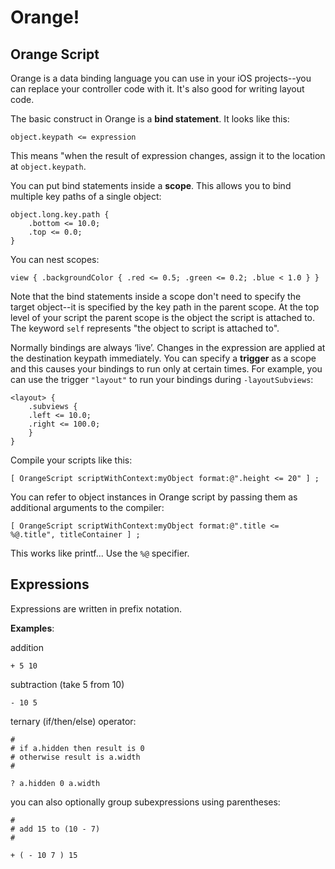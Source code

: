 Orange!
=======

Orange Script
-------------

Orange is a data binding language you can use in your iOS projects--you can replace your controller code with it. It's also good for writing layout code.

The basic construct in Orange is a __bind statement__. It looks like this:

    object.keypath <= expression

This means "when the result of expression changes, assign it to the location at `object.keypath`.

You can put bind statements inside a __scope__. This allows you to bind multiple key paths of a single object:

    object.long.key.path {
        .bottom <= 10.0;
        .top <= 0.0;
    }

You can nest scopes:

    view { .backgroundColor { .red <= 0.5; .green <= 0.2; .blue < 1.0 } }

Note that the bind statements inside a scope don't need to specify the target object--it is specified by the key path in the parent scope. 
At the top level of your script the parent scope is the object the script is attached to. 
The keyword `self` represents "the object to script is attached to".

Normally bindings are always ‘live’. Changes in the expression are applied at the destination keypath immediately. 
You can specify a __trigger__ as a scope and this causes your bindings to run only at certain times. 
For example, you can use the trigger `"layout"` to run your bindings during `-layoutSubviews`:

    <layout> {
        .subviews {
	    .left <= 10.0;
	    .right <= 100.0;
        }
    }

Compile your scripts like this:

    [ OrangeScript scriptWithContext:myObject format:@".height <= 20" ] ;

You can refer to object instances in Orange script by passing them as additional arguments to the compiler:

    [ OrangeScript scriptWithContext:myObject format:@".title <= %@.title", titleContainer ] ;

This works like printf... Use the `%@` specifier.

Expressions
-----------

Expressions are written in prefix notation.

__Examples__:

addition

	+ 5 10

subtraction (take 5 from 10)

	- 10 5

ternary (if/then/else) operator:

	#
	# if a.hidden then result is 0
	# otherwise result is a.width
	#

	? a.hidden 0 a.width

you can also optionally group subexpressions using parentheses:

	#
	# add 15 to (10 - 7)
	#

	+ ( - 10 7 ) 15
